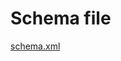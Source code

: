 # Schema file
[schema.xml](https://github.com/aegif/NemakiWare/blob/master/solr/solr/nemaki/conf/schema.xml)
